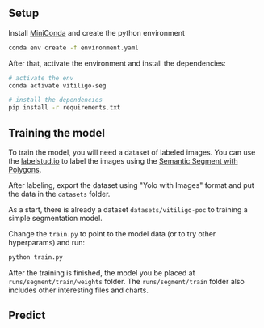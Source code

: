 
## Setup

Install [MiniConda](https://www.anaconda.com/docs/getting-started/miniconda/install#macos-terminal-installer) and
create the python environment

```bash
conda env create -f environment.yaml
```

After that, activate the environment and install the dependencies:

```bash
# activate the env
conda activate vitiligo-seg

# install the dependencies
pip install -r requirements.txt
```

## Training the model

To train the model, you will need a dataset of labeled images. You can use the [labelstud.io](https://labelstud.io/)
to label the images using the [Semantic Segment with Polygons](https://labelstud.io/templates/image_polygons).

After labeling, export the dataset using "Yolo with Images" format and put the data in the `datasets` folder.

As a start, there is already a dataset `datasets/vitiligo-poc` to training a simple segmentation model.

Change the `train.py` to point to the model data (or to try other hyperparams) and run:

```bash
python train.py
```

After the training is finished, the model you be placed at `runs/segment/train/weights` folder. The `runs/segment/train`
folder also includes other interesting files and charts.

## Predict


